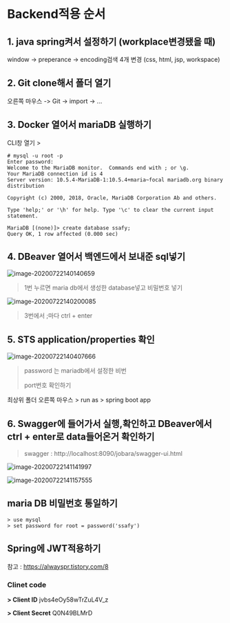 # Backend적용 순서

## 1. java spring켜서 설정하기 (workplace변경됐을 때)

window -> preperance ->  encoding검색 4개 변경 (css, html, jsp, workspace)



## 2. Git clone해서 폴더 열기

오른쪽 마우스 -> Git -> import -> ...



## 3. Docker 열어서 mariaDB 실행하기

CLI창 열기 > 

```
# mysql -u root -p
Enter password:
Welcome to the MariaDB monitor.  Commands end with ; or \g.
Your MariaDB connection id is 4
Server version: 10.5.4-MariaDB-1:10.5.4+maria~focal mariadb.org binary distribution

Copyright (c) 2000, 2018, Oracle, MariaDB Corporation Ab and others.

Type 'help;' or '\h' for help. Type '\c' to clear the current input statement.

MariaDB [(none)]> create database ssafy;
Query OK, 1 row affected (0.000 sec)
```



## 4. DBeaver 열어서 백엔드에서 보내준 sql넣기

![image-20200722140140659](C:\Users\multicampus\AppData\Roaming\Typora\typora-user-images\image-20200722140140659.png)

> 1번 누르면 maria db에서 생성한 database넣고 비밀번호 넣기

![image-20200722140200085](C:\Users\multicampus\AppData\Roaming\Typora\typora-user-images\image-20200722140200085.png)

>  3번에서 ;마다 ctrl + enter



## 5. STS application/properties 확인 

![image-20200722140407666](C:\Users\multicampus\AppData\Roaming\Typora\typora-user-images\image-20200722140407666.png)

> password 는 mariadb에서 설정한 비번
>
> port번호 확인하기

최상위 폴더 오른쪽 마우스 > run as > spring boot app 



## 6. Swagger에 들어가서 실행,확인하고 DBeaver에서 ctrl + enter로 data들어온거 확인하기

> swagger : http://localhost:8090/jobara/swagger-ui.html

![image-20200722141141997](C:\Users\multicampus\AppData\Roaming\Typora\typora-user-images\image-20200722141141997.png)

![image-20200722141157555](C:\Users\multicampus\AppData\Roaming\Typora\typora-user-images\image-20200722141157555.png)



## maria DB 비밀번호 통일하기

```mariadb
> use mysql
> set password for root = password('ssafy')
```



##  Spring에 JWT적용하기

참고 : https://alwayspr.tistory.com/8



### Clinet code

**> Client ID** jvbs4eOy58wTrZuL4V_z



**> Client Secret** Q0N49BLMrD



